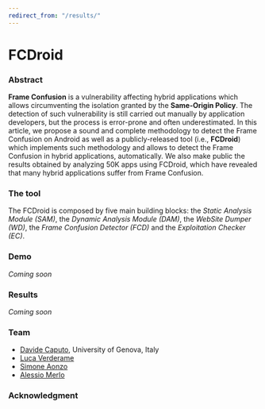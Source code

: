 ```yaml
---
redirect_from: "/results/"
---
```

# FCDroid

### Abstract
**Frame Confusion** is a vulnerability affecting hybrid applications which allows circumventing the isolation granted by the **Same-Origin Policy**. The detection of such vulnerability is still carried out manually by application developers, but the process is error-prone and often underestimated. In this article, we propose a sound and complete methodology to detect the Frame Confusion on Android as well as a publicly-released tool (i.e., **FCDroid**) which implements such methodology and allows to detect the Frame Confusion in hybrid applications, automatically. We also make public the results obtained by analyzing 50K apps using FCDroid, which have revealed that many hybrid applications suffer from Frame Confusion.


### The tool
The FCDroid is composed by five main building blocks: the *Static Analysis Module (SAM)*, the *Dynamic Analysis Module (DAM)*, the *WebSite Dumper (WD)*, the *Frame Confusion Detector (FCD)* and the *Exploitation Checker (EC)*.

### Demo
*Coming soon*

### Results
*Coming soon*

### Team
* [Davide Caputo](http://csec.it/people/davide_caputo), University of Genova, Italy
* [Luca Verderame](www.talos-sec.com)
* [Simone Aonzo](http://csec.it/people/simone_aonzo)
* [Alessio Merlo](http://csec.it/people/alessio_merlo)

### Acknowledgment
